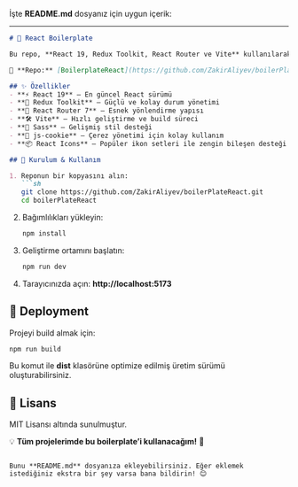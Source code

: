 İşte **README.md** dosyanız için uygun içerik:  

---

```md
# 🚀 React Boilerplate

Bu repo, **React 19, Redux Toolkit, React Router ve Vite** kullanılarak oluşturulmuş modern bir **boilerplate** içerir. Geliştirme sürecini hızlandırmak ve projelerde tutarlılığı sağlamak için tasarlanmıştır.

🔗 **Repo:** [BoilerplateReact](https://github.com/ZakirAliyev/boilerPlateReact)

## ✨ Özellikler
- **⚡ React 19** – En güncel React sürümü
- **🔀 Redux Toolkit** – Güçlü ve kolay durum yönetimi
- **🚏 React Router 7** – Esnek yönlendirme yapısı
- **🛠️ Vite** – Hızlı geliştirme ve build süreci
- **🎨 Sass** – Gelişmiş stil desteği
- **🍪 js-cookie** – Çerez yönetimi için kolay kullanım
- **📦 React Icons** – Popüler ikon setleri ile zengin bileşen desteği

## 📂 Kurulum & Kullanım

1. Reponun bir kopyasını alın:
   ```sh
   git clone https://github.com/ZakirAliyev/boilerPlateReact.git
   cd boilerPlateReact
   ```
2. Bağımlılıkları yükleyin:
   ```sh
   npm install
   ```
3. Geliştirme ortamını başlatın:
   ```sh
   npm run dev
   ```
4. Tarayıcınızda açın: **http://localhost:5173**

## 🚀 Deployment
Projeyi build almak için:
```sh
npm run build
```
Bu komut ile **dist** klasörüne optimize edilmiş üretim sürümü oluşturabilirsiniz.

## 📜 Lisans
MIT Lisansı altında sunulmuştur.

💡 **Tüm projelerimde bu boilerplate’i kullanacağım!** 🚀
```

Bunu **README.md** dosyanıza ekleyebilirsiniz. Eğer eklemek istediğiniz ekstra bir şey varsa bana bildirin! 😊
